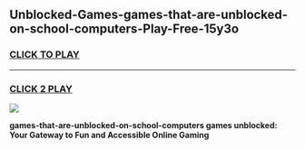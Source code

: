 
## Unblocked-Games-games-that-are-unblocked-on-school-computers-Play-Free-15y3o
<h3>
<a href="https://premium76.site?title=games-that-are-unblocked-on-school-computers&ref=18A1">CLICK TO PLAY</a></h3>
<hr>

<h3>
<a href="https://premium76.site?title=games-that-are-unblocked-on-school-computers&ref=18A1">CLICK 2 PLAY</a>
  
</h3>

<a href="https://premium76.site?title=games-that-are-unblocked-on-school-computers&ref=18A1"><img src="https://clearcache.store/games.png"></a>


**games-that-are-unblocked-on-school-computers games unblocked: Your Gateway to Fun and Accessible Online Gaming**
